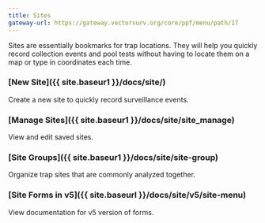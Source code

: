 ```yaml
---
title: Sites
gateway-url: https://gateway.vectorsurv.org/core/ppf/menu/path/17
---
```


Sites are essentially bookmarks for trap locations. They will help you quickly record collection events and pool tests without having to locate them on a map or type in coordinates each time.

### [New Site]({{ site.baseur1 }}/docs/site/)

Create a new site to quickly record surveillance events.

### [Manage Sites]({{ site.baseur1 }}/docs/site/site_manage)

View and edit saved sites.

### [Site Groups]({{ site.baseur1 }}/docs/site/site-group)

Organize trap sites that are commonly analyzed together.

### [Site Forms in v5]({{ site.baseurl }}/docs/site/v5/site-menu)

View documentation for v5 version of forms.
